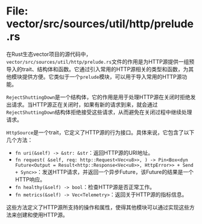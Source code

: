 # File: vector/src/sources/util/http/prelude.rs

在Rust生态vector项目的源代码中，`vector/src/sources/util/http/prelude.rs`文件的作用是为HTTP源提供一组预导入的trait、结构体和函数。它通过引入常用的HTTP源相关的类型和函数，为其他模块提供方便。它类似于一个`prelude`模块，可以用于导入常用的HTTP源功能。

`RejectShuttingDown`是一个结构体，它的作用是用于处理HTTP源在关闭时拒绝发出请求。当HTTP源正在关闭时，如果有新的请求到来，就会通过`RejectShuttingDown`结构体拒绝接受这些请求，从而避免在关闭过程中继续处理请求。

`HttpSource`是一个trait，它定义了HTTP源的行为接口。具体来说，它包含了以下几个方法：

- `fn uri(&self) -> &str: &str`：返回HTTP源的URI地址。
- `fn request(
    &self,
    req: http::Request<Vec<u8>>,
) -> Pin<Box<dyn Future<Output = Result<http::Response<Vec<u8>>, HttpError>> + Send + Sync>>`：发送HTTP请求，并返回一个异步Future，该Future的结果是一个HTTP响应。
- `fn healthy(&self) -> bool`：检查HTTP源是否正常工作。
- `fn metrics(&self) -> Vec<Telemetry>`：返回关于HTTP源的指标信息。

这些方法定义了HTTP源所支持的操作和属性，使得其他模块可以通过实现这些方法来创建和使用HTTP源。

